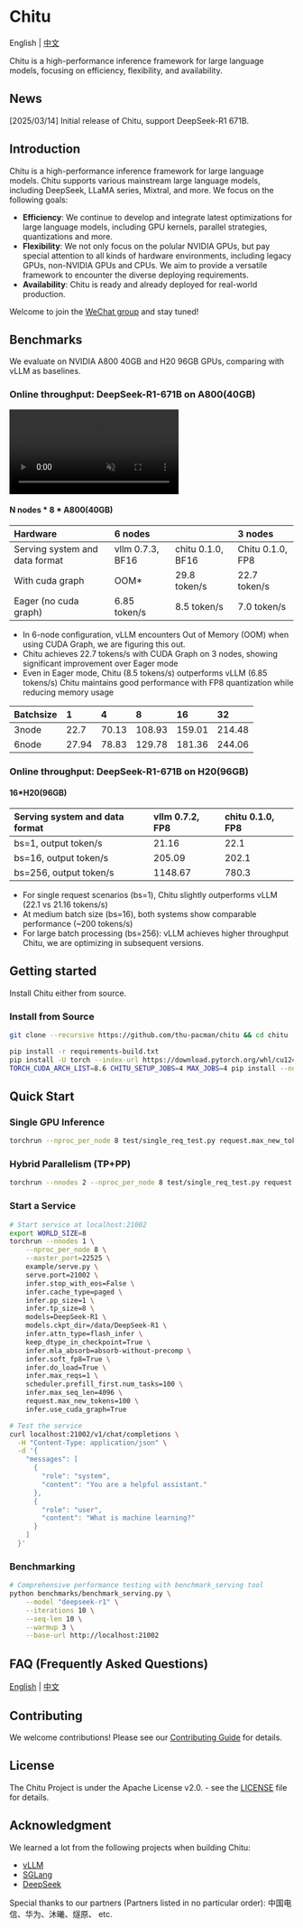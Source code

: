 # Chitu

English | [中文](docs/zh/README_zh.md)

Chitu is a high-performance inference framework for large language models, focusing on efficiency, flexibility, and availability.

## News

[2025/03/14] Initial release of Chitu, support DeepSeek-R1 671B.

## Introduction

Chitu is a high-performance inference framework for large language models. Chitu supports various mainstream large language models, including DeepSeek, LLaMA series, Mixtral, and more. We focus on the following goals:

- **Efficiency**: We continue to develop and integrate latest optimizations for large language models, including GPU kernels, parallel strategies, quantizations and more.
- **Flexibility**: We not only focus on the polular NVIDIA GPUs, but pay special attention to all kinds of hardware environments, including legacy GPUs, non-NVIDIA GPUs and CPUs. We aim to provide a versatile framework to encounter the diverse deploying requirements.
- **Availability**: Chitu is ready and already deployed for real-world production.


Welcome to join the [WeChat group](docs/assets/wechat_group.jpg) and stay tuned!


## Benchmarks

We evaluate on NVIDIA A800 40GB and H20 96GB GPUs, comparing with vLLM as baselines.


### Online throughput: DeepSeek-R1-671B on A800(40GB)
<video src="https://github.com/user-attachments/assets/41495ac8-123d-4402-a6a8-0e0294b2edf4" autoplay loop muted controls>
</video>

#### N nodes * 8 * A800(40GB)
|Hardware|6 nodes||3 nodes|
|:---|:---|:---|:---|
|Serving system and data format|vllm 0.7.3, BF16|chitu 0.1.0, BF16|Chitu 0.1.0, FP8|
|With cuda graph|OOM*|29.8 token/s|22.7 token/s|
|Eager (no cuda graph)|6.85 token/s|8.5 token/s|7.0 token/s|

- In 6-node configuration, vLLM encounters Out of Memory (OOM) when using CUDA Graph, we are figuring this out.
- Chitu achieves 22.7 tokens/s with CUDA Graph on 3 nodes, showing significant improvement over Eager mode
- Even in Eager mode, Chitu (8.5 tokens/s) outperforms vLLM (6.85 tokens/s)
Chitu maintains good performance with FP8 quantization while reducing memory usage

|Batchsize|1|4|8|16|32|
|:---|:---|:---|:---|:---|:---|
|3node|22.7|70.13|108.93|159.01|214.48|
|6node|27.94|78.83|129.78|181.36|244.06|

### Online throughput: DeepSeek-R1-671B on H20(96GB)

#### 16*H20(96GB)

|Serving system and data format|vllm 0.7.2, FP8|chitu 0.1.0, FP8|
|:---|:---|:---|
|bs=1, output token/s|21.16|22.1|
|bs=16, output token/s|205.09|202.1|
|bs=256, output token/s|1148.67|780.3|

- For single request scenarios (bs=1), Chitu slightly outperforms vLLM (22.1 vs 21.16 tokens/s)
- At medium batch size (bs=16), both systems show comparable performance (~200 tokens/s)
- For large batch processing (bs=256):
vLLM achieves higher throughput Chitu, we are optimizing in subsequent versions.


## Getting started

Install Chitu either from source.

### Install from Source

```bash
git clone --recursive https://github.com/thu-pacman/chitu && cd chitu

pip install -r requirements-build.txt
pip install -U torch --index-url https://download.pytorch.org/whl/cu124  # Change according to your CUDA version
TORCH_CUDA_ARCH_LIST=8.6 CHITU_SETUP_JOBS=4 MAX_JOBS=4 pip install --no-build-isolation .
```


## Quick Start

### Single GPU Inference

```bash
torchrun --nproc_per_node 8 test/single_req_test.py request.max_new_tokens=64 models=DeepSeek-R1 models.ckpt_dir=/data/DeepSeek-R1 infer.pp_size=1 infer.tp_size=8
```

### Hybrid Parallelism (TP+PP)

```bash
torchrun --nnodes 2 --nproc_per_node 8 test/single_req_test.py request.max_new_tokens=64 infer.pp_size=2 infer.tp_size=8 models=DeepSeek-R1 models.ckpt_dir=/data/DeepSeek-R1
```

### Start a Service

```bash
# Start service at localhost:21002
export WORLD_SIZE=8
torchrun --nnodes 1 \
    --nproc_per_node 8 \
    --master_port=22525 \
    example/serve.py \
    serve.port=21002 \
    infer.stop_with_eos=False \
    infer.cache_type=paged \
    infer.pp_size=1 \
    infer.tp_size=8 \
    models=DeepSeek-R1 \
    models.ckpt_dir=/data/DeepSeek-R1 \
    infer.attn_type=flash_infer \
    keep_dtype_in_checkpoint=True \
    infer.mla_absorb=absorb-without-precomp \
    infer.soft_fp8=True \
    infer.do_load=True \
    infer.max_reqs=1 \
    scheduler.prefill_first.num_tasks=100 \
    infer.max_seq_len=4096 \
    request.max_new_tokens=100 \
    infer.use_cuda_graph=True

# Test the service
curl localhost:21002/v1/chat/completions \
  -H "Content-Type: application/json" \
  -d '{
    "messages": [
      {
        "role": "system",
        "content": "You are a helpful assistant."
      },
      {
        "role": "user",
        "content": "What is machine learning?"
      }
    ]
  }'
```

### Benchmarking

```bash
# Comprehensive performance testing with benchmark_serving tool
python benchmarks/benchmark_serving.py \
    --model "deepseek-r1" \
    --iterations 10 \
    --seq-len 10 \
    --warmup 3 \
    --base-url http://localhost:21002
```

## FAQ (Frequently Asked Questions)

[English](docs/en/FAQ.md) | [中文](docs/zh/FAQ.md)

## Contributing

We welcome contributions! Please see our [Contributing Guide](docs/CONTRIBUTING.md) for details.

## License

The Chitu Project is under the Apache License v2.0. - see the [LICENSE](LICENSE) file for details.


## Acknowledgment

We learned a lot from the following projects when building Chitu:
- [vLLM](https://github.com/vllm-project/vllm)
- [SGLang](https://github.com/sgl-project/sglang)
- [DeepSeek](https://github.com/deepseek-ai)

Special thanks to our partners (Partners listed in no particular order): 中国电信、华为、沐曦、燧原、 etc.
